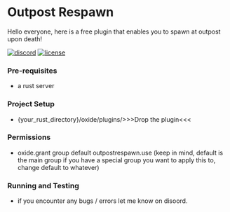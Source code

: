 # Outpost Respawn
Hello everyone, here is a free plugin that enables you to spawn at outpost upon death!

[![discord][discord-badge]][discord-link] [![license][license-badge]][gnu-gpl-link]

[discord-link]: discordapp.com/users/rubmybricks
[discord-badge]: https://img.shields.io/discord/118102728026095623?label=discord&logo=discord

[gnu-gpl-link]: https://www.gnu.org/licenses/gpl-3.0.en.html
[license-badge]: https://img.shields.io/badge/license-GPLv3-blue.svg

### Pre-requisites
- a rust server

### Project Setup
- {your_rust_directory}/oxide/plugins/>>>Drop the plugin<<<

### Permissions
- oxide.grant group default outpostrespawn.use  (keep in mind, default is the main group if you have a special group you want to apply this to, change default to whatever)

### Running and Testing
- if you encounter any bugs / errors let me know on disoord.
